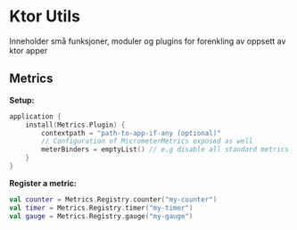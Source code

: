 # Ktor Utils

Inneholder små funksjoner, moduler og plugins for forenkling av oppsett av ktor apper


## Metrics

**Setup:**
```kotlin
application {
    install(Metrics.Plugin) {
        contextpath = "path-to-app-if-any (optional)"
        // Configuration of MicrometerMetrics exposed as well
        meterBinders = emptyList() // e.g disable all standard metrics
    }
}
```

**Register a metric:**
```kotlin
val counter = Metrics.Registry.counter("my-counter")
val timer = Metrics.Registry.timer("my-timer")
val gauge = Metrics.Registry.gauge("my-gauge")
```
